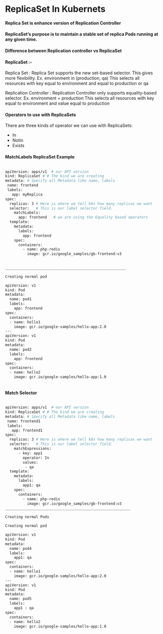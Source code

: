 
# ReplicaSet In Kubernets 


#### Replica Set is enhance version of Replication Controller

#### ReplicaSet’s purpose is to maintain a stable set of replica Pods running at any given time.

#### Difference between Replication controller vs ReplicaSet

#### ReplicaSet :- 

Replica Set : Replica Set supports the new set-based selector. This gives more flexibility. 
Ex. environment in (production, qa) This selects all resources with key equal to environment and equal to production or qa

Replication Controller : Replication Controller only supports equality-based selector.
Ex. environment = production
This selects all resources with key equal to environment and value equal to production

#### Operators to use with ReplicaSets

There are three kinds of operator we can use with ReplicaSets:

* In
* Notin
* Exists


#### MatchLabels ReplicaSet Example 

```sh

apiVersion: apps/v1  # our API version
kind: ReplicaSet # # The kind we are creating
metadata: # Specify all Metadata like name, labels
 name: frontend
 labels:
   app: myReplica
spec:
  replicas: 3 # Here is where we tell k8s how many replicas we want
  selector:   # This is our label selector field. 
    matchLabels: 
      app: frontend   # we are using the Equality based operators
  template:
    metadata:
      labels:
        app: frontend   
    spec:
      containers:  
        - name: php-redis
          image: gcr.io/google_samples/gb-frontend:v3
          
          
_______________________________________________________

Creating normal pod 

apiVersion: v1
kind: Pod
metadata:
  name: pod1
  labels:
    app: frontend
spec:
  containers:
  - name: hello1
    image: gcr.io/google-samples/hello-app:2.0
---
apiVersion: v1
kind: Pod
metadata:
  name: pod2
  labels:
    app: frontend
spec:
  containers:
  - name: hello2
    image: gcr.io/google-samples/hello-app:1.0
		  

```
#### Match Selector 

```sh

apiVersion: apps/v1  # our API version
kind: ReplicaSet # # The kind we are creating
metadata: # Specify all Metadata like name, labels
 name: frontend1
 labels:
   app: frontend1
spec:
  replicas: 3 # Here is where we tell k8s how many replicas we want
  selector:   # This is our label selector field.
    matchExpressions:
      - key: app1
        operator: In
        values:
         - qa
  template:
    metadata:
      labels:
        app1: qa
    spec:
      containers:
        - name: php-redis
          image: gcr.io/google_samples/gb-frontend:v3
_________________________________________________________

Creating normal Pods 

Creating normal pod 

apiVersion: v1
kind: Pod
metadata:
  name: pod4
  labels:
    app1: qa
spec:
  containers:
  - name: hello1
    image: gcr.io/google-samples/hello-app:2.0
---
apiVersion: v1
kind: Pod
metadata:
  name: pod5
  labels:
    app1 : qa
spec:
  containers:
  - name: hello2
    image: gcr.io/google-samples/hello-app:1.0
		  

